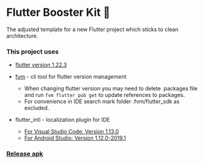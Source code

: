 # Flutter Booster Kit 🚀

The adjusted template for a new Flutter project which sticks to clean architecture.


### This project uses

- [flutter version 1.22.3](https://github.com/flutter/flutter/releases/tag/1.22.3)

- [fvm](https://github.com/leoafarias/fvm) - cli tool for flutter version management
    - When changing flutter version you may need to delete .packages file and run `fvm flutter pub get` to update references to packages. 
    - For convenience in IDE search mark folder .fvm/flutter_sdk as excluded.

- flutter_intl - localization plugin for IDE
    - [For Visual Studio Code: Version 1.13.0](https://marketplace.visualstudio.com/items?itemName=localizely.flutter-intl)
    - [For Android Studio: Version 1.12.0-2019.1](https://plugins.jetbrains.com/plugin/13666-flutter-intl/versions)


### [Release apk](build/app/outputs/flutter-apk/app-release.apk)
